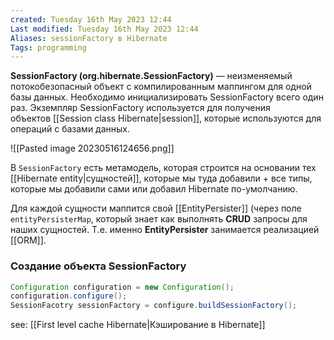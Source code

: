 ```yaml
---
created: Tuesday 16th May 2023 12:44
Last modified: Tuesday 16th May 2023 12:44
Aliases: sessionFactory в Hibernate
Tags: programming
---
```


**SessionFactory (org.hibernate.SessionFactory)** — неизменяемый потокобезопасный объект с компилированным маппингом для одной базы данных. Необходимо инициализировать SessionFactory всего один раз. Экземпляр SessionFactory используется для получения объектов [[Session class Hibernate|session]], которые используются для операций с базами данных.

![[Pasted image 20230516124656.png]]

В `SessionFactory` есть метамодель, которая строится на основании тех [[Hibernate entity|сущностей]], которые мы туда добавили + все типы, которые мы добавили сами или добавил Hibernate по-умолчанию.

Для каждой сущности маппится свой [[EntityPersister]] (через поле `entityPersisterMap`, который знает как выполнять **CRUD** запросы для наших сущностей. Т.е. именно **EntityPersister** занимается реализацией [[ORM]]. 


### Создание объекта SessionFactory

```java
Configuration configuration = new Configuration();
configuration.configure();
SessionFacotry sessionFactory = configure.buildSessionFactory();
```


see: [[First level cache Hibernate|Кэширование в Hibernate]]


